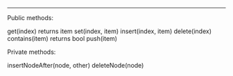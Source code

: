 






----------

Public methods:

get(index) returns item
set(index, item)
insert(index, item)
delete(index)
contains(item) returns bool
push(item)

Private methods:

insertNodeAfter(node, other)
deleteNode(node)
